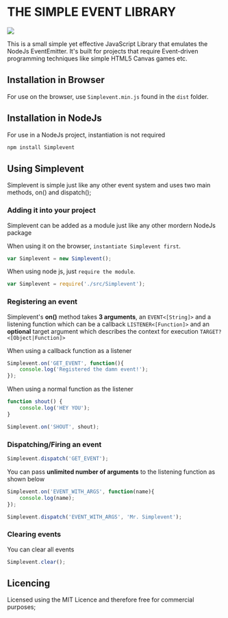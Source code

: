 # THE SIMPLE EVENT LIBRARY

<a href = "https://travis-ci.org/DavidNgugi/Simplevent" title = "Buy Me a Coffee" target="_blank"><img src="https://travis-ci.org/DavidNgugi/Simplevent.svg?branch=master"/></a>

This is a small simple yet effective JavaScript Library that emulates the NodeJs EventEmitter. It's built for projects that require Event-driven programming techniques like simple HTML5 Canvas games etc.

## Installation in Browser

For use on the browser, use `Simplevent.min.js` found in the `dist` folder.

## Installation in NodeJs

For use in a NodeJs project, instantiation is not required

``` bash
npm install Simplevent
```

## Using Simplevent

Simplevent is simple just like any other event system and uses two main methods, on() and dispatch();

### Adding it into your project

Simplevent can be added as a module just like any other mordern NodeJs package

When using it on the browser, `instantiate Simplevent first`.

``` javascript
var Simplevent = new Simplevent();
```

When using node js, just `require the module`.

``` javascript
var Simplevent = require('./src/Simplevent');
```

### Registering an event

Simplevent's **on()** method takes **3 arguments**, an `EVENT<[String]>` and a listening function which can be a callback `LISTENER<[Function]>` and an **optional** target argument which describes the context for execution `TARGET?<[Object|Function]>`

When using a callback function as a listener

``` javascript
Simplevent.on('GET_EVENT', function(){
    console.log('Registered the damn event!');
});
```

When using a normal function as the listener

``` javascript
function shout() {
    console.log('HEY YOU');
}

Simplevent.on('SHOUT', shout);
```

### Dispatching/Firing an event

``` javascript
Simplevent.dispatch('GET_EVENT');
```

You can pass **unlimited number of arguments** to the listening function as shown below

``` javascript
Simplevent.on('EVENT_WITH_ARGS', function(name){
    console.log(name);
});

Simplevent.dispatch('EVENT_WITH_ARGS', 'Mr. Simplevent');
```

### Clearing events

You can clear all events

``` javascript
Simplevent.clear();
```

## Licencing

Licensed using the MIT Licence and therefore free for commercial purposes;